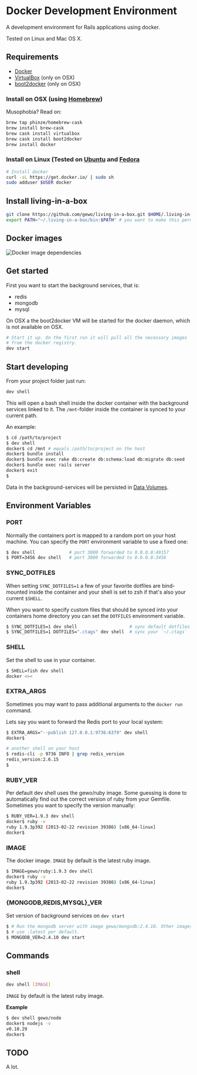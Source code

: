 # Docker Development Environment

A development environment for Rails applications using docker.

Tested on Linux and Mac OS X.

## Requirements

* [Docker](http://www.docker.io/)
* [VirtualBox](https://www.virtualbox.org//) (only on OSX)
* [boot2docker](http://boot2docker.io) (only on OSX)

### Install on OSX (using [Homebrew](http://brew.sh))

Musophobia? Read on:

```sh
brew tap phinze/homebrew-cask
brew install brew-cask
brew cask install virtualbox
brew cask install boot2docker
brew install docker
```

### Install on Linux (Tested on [Ubuntu](http://www.ubuntu.com/) and [Fedora](http://fedoraproject.org/)

```sh
# Install docker
curl -sL https://get.docker.io/ | sudo sh
sudo adduser $USER docker
```

## Install living-in-a-box

```sh
git clone https://github.com/gewo/living-in-a-box.git $HOME/.living-in-a-box
export PATH="~/.living-in-a-box/bin:$PATH" # you want to make this permanent
```

## Docker images

![Docker image dependencies](https://github.com/gewo/living-in-a-box/raw/master/dependencies.png "Docker image dependencies")

## Get started

First you want to start the background services, that is:

* redis
* mongodb
* mysql

On OSX a the boot2docker VM will be started for the docker daemon, which is
not available on OSX.

```sh
# Start it up. On the first run it will pull all the necessary images
# from the docker registry.
dev start
```

## Start developing

From your project folder just run:

```sh
dev shell
```

This will open a bash shell inside the docker container with the
background services linked to it. The `/mnt`-folder inside the container
is synced to your current path.

An example:

```sh
$ cd /path/to/project
$ dev shell
docker$ cd /mnt # equals /path/to/project on the host
docker$ bundle install
docker$ bundle exec rake db:create db:schema:load db:migrate db:seed
docker$ bundle exec rails server
docker$ exit
$
```

Data in the background-services will be persisted in
[Data Volumes](http://docs.docker.io/en/latest/use/working_with_volumes/).

## Environment Variables

### PORT

Normally the containers port is mapped to a random port on your host
machine. You can specify the `PORT` environment variable to use a fixed
one:

```sh
$ dev shell             # port 3000 forwarded to 0.0.0.0:49157
$ PORT=3456 dev shell   # port 3000 forwarded to 0.0.0.0:3456
```

### SYNC_DOTFILES

When setting `SYNC_DOTFILES=1` a few of your favorite dotfiles are
bind-mounted inside the container and your shell is set to zsh if that's
also your current `$SHELL`.

When you want to specify custom files that should be synced into your
containers home directory you can set the `DOTFILES` environment
variable.

```sh
$ SYNC_DOTFILES=1 dev shell                    # sync default dotfiles
$ SYNC_DOTFILES=1 DOTFILES=".ctags" dev shell  # sync your `~/.ctags`
```

### SHELL

Set the shell to use in your container.

```sh
$ SHELL=fish dev shell
docker <><
```

### EXTRA_ARGS

Sometimes you may want to pass additional arguments to the `docker run`
command. 

Lets say you want to forward the Redis port to your local system:

```sh
$ EXTRA_ARGS="--publish 127.0.0.1:9736:6379" dev shell
docker$

# another shell on your host
$ redis-cli -p 9736 INFO | grep redis_version
redis_version:2.6.15
$
```

### RUBY_VER

Per default dev shell uses the gewo/ruby image.  Some guessing is done
to automatically find out the correct version of ruby from your Gemfile.
Sometimes you want to specify the version manually:

```sh
$ RUBY_VER=1.9.3 dev shell
docker$ ruby -v
ruby 1.9.3p392 (2013-02-22 revision 39386) [x86_64-linux]
docker$
```

### IMAGE

The docker image. `IMAGE` by default is the latest ruby image.

```sh
$ IMAGE=gewo/ruby:1.9.3 dev shell
docker$ ruby -v
ruby 1.9.3p392 (2013-02-22 revision 39386) [x86_64-linux]
docker$
```

### {MONGODB,REDIS,MYSQL}\_VER

Set version of background services on `dev start`

```sh
$ # Run the mongodb server with image gewo/mongodb:2.4.10. Other images
$ # use :latest per default.
$ MONGODB_VER=2.4.10 dev start
```

## Commands

### shell

```sh
dev shell [IMAGE]
```

`IMAGE` by default is the latest ruby image.

**Example**

```sh
$ dev shell gewo/node
docker$ nodejs -v
v0.10.29
docker$
```

## TODO

A lot.
